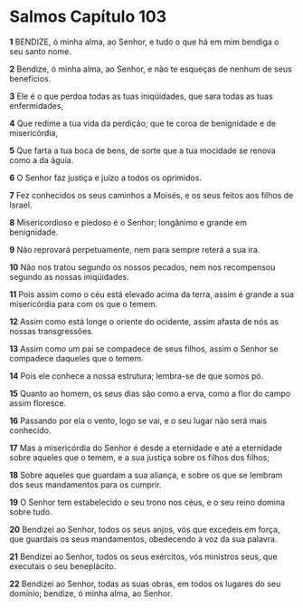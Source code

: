 # Salmos Capítulo 103

**1** 	BENDIZE, ó minha alma, ao Senhor, e tudo o que há em mim bendiga o seu santo nome.

**2** 	Bendize, ó minha alma, ao Senhor, e não te esqueças de nenhum de seus benefícios.

**3** 	Ele é o que perdoa todas as tuas iniqüidades, que sara todas as tuas enfermidades,

**4** 	Que redime a tua vida da perdição; que te coroa de benignidade e de misericórdia,

**5** 	Que farta a tua boca de bens, de sorte que a tua mocidade se renova como a da águia.

**6** 	O Senhor faz justiça e juízo a todos os oprimidos.

**7** 	Fez conhecidos os seus caminhos a Moisés, e os seus feitos aos filhos de Israel.

**8** 	Misericordioso e piedoso é o Senhor; longânimo e grande em benignidade.

**9** 	Não reprovará perpetuamente, nem para sempre reterá a sua ira.

**10** 	Não nos tratou segundo os nossos pecados, nem nos recompensou segundo as nossas iniqüidades.

**11** 	Pois assim como o céu está elevado acima da terra, assim é grande a sua misericórdia para com os que o temem.

**12** 	Assim como está longe o oriente do ocidente, assim afasta de nós as nossas transgressões.

**13** 	Assim como um pai se compadece de seus filhos, assim o Senhor se compadece daqueles que o temem.

**14** 	Pois ele conhece a nossa estrutura; lembra-se de que somos pó.

**15** 	Quanto ao homem, os seus dias são como a erva, como a flor do campo assim floresce.

**16** 	Passando por ela o vento, logo se vai, e o seu lugar não será mais conhecido.

**17** 	Mas a misericórdia do Senhor é desde a eternidade e até a eternidade sobre aqueles que o temem, e a sua justiça sobre os filhos dos filhos;

**18** 	Sobre aqueles que guardam a sua aliança, e sobre os que se lembram dos seus mandamentos para os cumprir.

**19** 	O Senhor tem estabelecido o seu trono nos céus, e o seu reino domina sobre tudo.

**20** 	Bendizei ao Senhor, todos os seus anjos, vós que excedeis em força, que guardais os seus mandamentos, obedecendo à voz da sua palavra.

**21** 	Bendizei ao Senhor, todos os seus exércitos, vós ministros seus, que executais o seu beneplácito.

**22** 	Bendizei ao Senhor, todas as suas obras, em todos os lugares do seu domínio; bendize, ó minha alma, ao Senhor.

